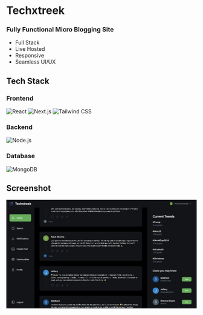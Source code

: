 # Techxtreek

### Fully Functional Micro Blogging Site
- Full Stack
- Live Hosted
- Responsive
- Seamless UI/UX

## Tech Stack

### Frontend
![React](https://img.shields.io/badge/React-20232A?style=for-the-badge&logo=react&logoColor=61DAFB)
![Next.js](https://img.shields.io/badge/Next.js-000000?style=for-the-badge&logo=nextdotjs&logoColor=ffffff)
![Tailwind CSS](https://img.shields.io/badge/Tailwind_CSS-38B2AC?style=for-the-badge&logo=tailwindcss&logoColor=white)

### Backend
![Node.js](https://img.shields.io/badge/Node.js-339933?style=for-the-badge&logo=node.js&logoColor=white)

### Database
![MongoDB](https://img.shields.io/badge/MongoDB-47A248?style=for-the-badge&logo=mongodb&logoColor=white)


## Screenshot
![App Screenshot](./public/ss/DSS1.png)